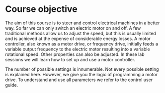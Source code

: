 # Course objective

The aim of this course is to steer and control electrical machines in a better way.
So far we can only switch an electric motor on and off. A few traditional methods allow us to adjust the speed, but this is usually limited and is achieved at the expense of considerable energy losses.
A motor controller, also known as a motor drive, or frequency drive, initially feeds a variable output frequency to the electric motor resulting into a variable rotational speed.
Other properties can also be adjusted.
In these lab sessions we will learn how to set up and use a motor controller.

The number of possible settings is innumerable. Not every possible setting is explained here. However, we give you the logic of programming a motor drive. To understand and use all parameters we refer to the control user guide.

